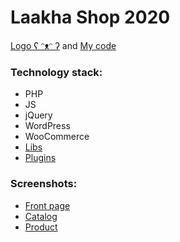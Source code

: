 # Laakha Shop 2020

[Logo ʕ ᵔᴥᵔ ʔ](https://github.com/mizuhomizuho/laakha/blob/master/screenshots/Screenshot_326.png)
and [My code](https://github.com/mizuhomizuho/laakha/tree/master/www/wp-content/themes/laakha)

### Technology stack:

- PHP
- JS
- jQuery
- WordPress
- WooCommerce
- [Libs](https://github.com/mizuhomizuho/laakha/tree/master/www/wp-content/themes/laakha/libs)
- [Plugins](https://github.com/mizuhomizuho/laakha/tree/master/www/wp-content/plugins)

### Screenshots:

- [Front page](https://github.com/mizuhomizuho/laakha/blob/master/screenshots/laakha.com_v8.png)
- [Catalog](https://github.com/mizuhomizuho/laakha/blob/master/screenshots/laakha.com_cat88.png)
- [Product](https://github.com/mizuhomizuho/laakha/blob/master/screenshots/laakha-cat.png)
